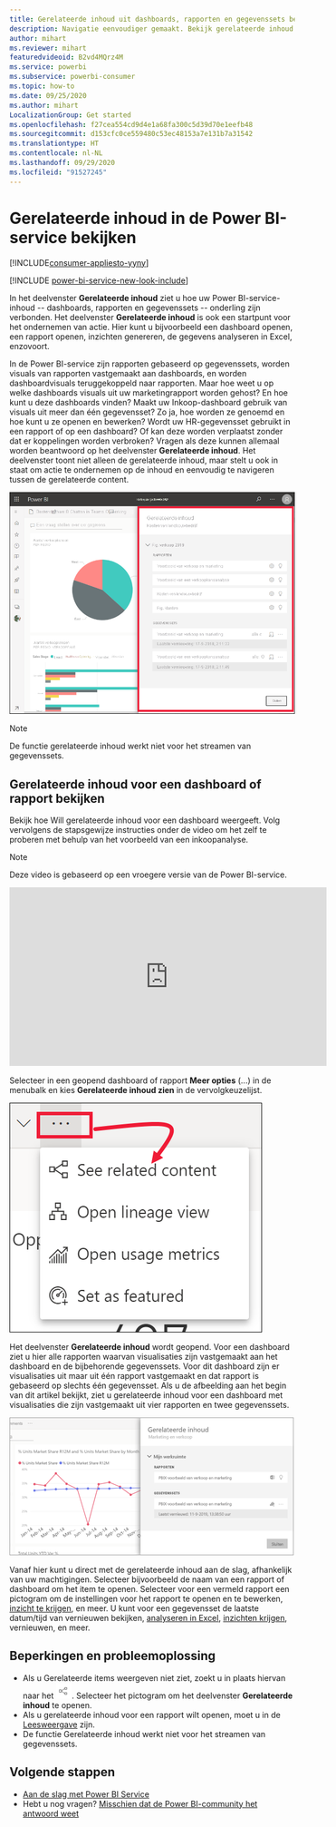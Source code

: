 ```yaml
---
title: Gerelateerde inhoud uit dashboards, rapporten en gegevenssets bekijken
description: Navigatie eenvoudiger gemaakt. Bekijk gerelateerde inhoud op dashboards, in rapporten en in gegevenssets
author: mihart
ms.reviewer: mihart
featuredvideoid: B2vd4MQrz4M
ms.service: powerbi
ms.subservice: powerbi-consumer
ms.topic: how-to
ms.date: 09/25/2020
ms.author: mihart
LocalizationGroup: Get started
ms.openlocfilehash: f27cea554cd9d4e1a68fa300c5d39d70e1eefb48
ms.sourcegitcommit: d153cfc0ce559480c53ec48153a7e131b7a31542
ms.translationtype: HT
ms.contentlocale: nl-NL
ms.lasthandoff: 09/29/2020
ms.locfileid: "91527245"
---
```

# <a name="see-related-content-in-the-power-bi-service"></a>Gerelateerde inhoud in de Power BI-service bekijken

[!INCLUDE[consumer-appliesto-yyny](../includes/consumer-appliesto-yyny.md)]

[!INCLUDE [power-bi-service-new-look-include](../includes/power-bi-service-new-look-include.md)]

In het deelvenster **Gerelateerde inhoud** ziet u hoe uw Power BI-service-inhoud -- dashboards, rapporten en gegevenssets -- onderling zijn verbonden. Het deelvenster **Gerelateerde inhoud** is ook een startpunt voor het ondernemen van actie. Hier kunt u bijvoorbeeld een dashboard openen, een rapport openen, inzichten genereren, de gegevens analyseren in Excel, enzovoort.  

In de Power BI-service zijn rapporten gebaseerd op gegevenssets, worden visuals van rapporten vastgemaakt aan dashboards, en worden dashboardvisuals teruggekoppeld naar rapporten. Maar hoe weet u op welke dashboards visuals uit uw marketingrapport worden gehost? En hoe kunt u deze dashboards vinden? Maakt uw Inkoop-dashboard gebruik van visuals uit meer dan één gegevensset? Zo ja, hoe worden ze genoemd en hoe kunt u ze openen en bewerken? Wordt uw HR-gegevensset gebruikt in een rapport of op een dashboard? Of kan deze worden verplaatst zonder dat er koppelingen worden verbroken? Vragen als deze kunnen allemaal worden beantwoord op het deelvenster **Gerelateerde inhoud**.  Het deelvenster toont niet alleen de gerelateerde inhoud, maar stelt u ook in staat om actie te ondernemen op de inhoud en eenvoudig te navigeren tussen de gerelateerde content.

![Gerelateerde inhoud](./media/end-user-related/power-bi-see-related-pane.png)

> [!NOTE]
> De functie gerelateerde inhoud werkt niet voor het streamen van gegevenssets.
> 
> 

## <a name="see-related-content-for-a-dashboard-or-report"></a>Gerelateerde inhoud voor een dashboard of rapport bekijken
Bekijk hoe Will gerelateerde inhoud voor een dashboard weergeeft. Volg vervolgens de stapsgewijze instructies onder de video om het zelf te proberen met behulp van het voorbeeld van een inkoopanalyse.

> [!NOTE]
> Deze video is gebaseerd op een vroegere versie van de Power BI-service. 

<iframe width="560" height="315" src="https://www.youtube.com/embed/B2vd4MQrz4M#t=3m05s" frameborder="0" allowfullscreen></iframe>

Selecteer in een geopend dashboard of rapport **Meer opties** (...) in de menubalk en kies **Gerelateerde inhoud zien** in de vervolgkeuzelijst.

![Beletselteken voor vervolgkeuzelijst](./media/end-user-related/power-bi-see-related.png)

Het deelvenster **Gerelateerde inhoud** wordt geopend. Voor een dashboard ziet u hier alle rapporten waarvan visualisaties zijn vastgemaakt aan het dashboard en de bijbehorende gegevenssets. Voor dit dashboard zijn er visualisaties uit maar uit één rapport vastgemaakt en dat rapport is gebaseerd op slechts één gegevensset. Als u de afbeelding aan het begin van dit artikel bekijkt, ziet u gerelateerde inhoud voor een dashboard met visualisaties die zijn vastgemaakt uit vier rapporten en twee gegevenssets.

![Deelvenster Gerelateerde inhoud](./media/end-user-related/power-bi-view-related-dashboard.png)

Vanaf hier kunt u direct met de gerelateerde inhoud aan de slag, afhankelijk van uw machtigingen.  Selecteer bijvoorbeeld de naam van een rapport of dashboard om het item te openen.  Selecteer voor een vermeld rapport een pictogram om de instellingen voor het rapport te openen en te bewerken, [inzicht te krijgen](end-user-insights.md), en meer. U kunt voor een gegevensset de laatste datum/tijd van vernieuwen bekijken, [analyseren in Excel](../collaborate-share/service-analyze-in-excel.md), [inzichten krijgen](end-user-insights.md), vernieuwen, en meer.  



<!-- ## See related content for a dataset
You'll need at least *view* permissions to a dataset to open the **Related content** pane. In this example, we're using the [Procurement Analysis sample](../create-reports/sample-procurement.md).

From the nav pane, locate the **Workspaces** heading and select a workspace from the list. If you have content in a workspace, it will display in the canvas to the right. 

![workspaces in nav pane](./media/end-user-related/power-bi-workspace.png)


In a workspace, select the **Datasets** tab and locate the **See related** icon ![See related icon](./media/end-user-related/power-bi-view-related-icon-new.png).

![Datasets tab](./media/end-user-related/power-bi-related-dataset.png)

Select the icon to open the **Related content** pane.

![Related content pane opens on top of Power BI content view](media/end-user-related/power-bi-dataset.png)

From here, you can take direct action on the related content. For example, select a dashboard or report name to open it.  For any dashboard in the list, select an icon to [share the dashboard with others](../collaborate-share/service-share-dashboards.md) or to open the **Settings** window for the dashboard. For a report, select an icon to [analyze in Excel](../collaborate-share/service-analyze-in-excel.md), [rename](../create-reports/service-rename.md), or [get insights](end-user-insights.md).  -->

## <a name="limitations-and-troubleshooting"></a>Beperkingen en probleemoplossing
* Als u Gerelateerde items weergeven niet ziet, zoekt u in plaats hiervan naar het ![pictogram Gerelateerd items weergeven](./media/end-user-related/power-bi-view-related-icon-new.png). Selecteer het pictogram om het deelvenster **Gerelateerde inhoud** te openen.
* Als u gerelateerde inhoud voor een rapport wilt openen, moet u in de [Leesweergave](end-user-reading-view.md) zijn.
* De functie Gerelateerde inhoud werkt niet voor het streamen van gegevenssets.

## <a name="next-steps"></a>Volgende stappen
* [Aan de slag met Power BI Service](../fundamentals/service-get-started.md)
* Hebt u nog vragen? [Misschien dat de Power BI-community het antwoord weet](https://community.powerbi.com/)
